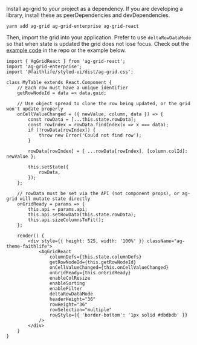 Install ag-grid to your project as a dependency. If you are developing a library, install these as peerDependencies and devDependencies.

```
yarn add ag-grid ag-grid-enterprise ag-grid-react
```

Then, import the grid into your application. Prefer to use `deltaRowDataMode` so that when state is updated the grid does not lose focus. Check out the [example code](https://github.com/Faithlife/styled-ui/tree/master/catalog/grid) in the repo or the example below.

```
import { AgGridReact } from 'ag-grid-react';
import 'ag-grid-enterprise';
import '@faithlife/styled-ui/dist/ag-grid.css';

class MyTable extends React.Component {
	// Each row must have a unique identifier
	getRowNodeId = data => data.guid;

	// Use object spread to clone the row being updated, or the grid won't update properly
	onCellValueChanged = ({ newValue, column, data }) => {
		const rowData = [...this.state.rowData];
		const rowIndex = rowData.findIndex(x => x === data);
		if (!rowData[rowIndex]) {
			throw new Error('Could not find row');
		}

		rowData[rowIndex] = { ...rowData[rowIndex], [column.colId]: newValue };

		this.setState({
			rowData,
		});
	};

	// rowData must be set via the API (not component props), or ag-grid will mutate state directly
	onGridReady = params => {
		this.api = params.api;
		this.api.setRowData(this.state.rowData);
		this.api.sizeColumnsToFit();
	};

	render() {
		<div style={{ height: 525, width: '100%' }} className="ag-theme-faithlife">
			<AgGridReact
				columnDefs={this.state.columnDefs}
				getRowNodeId={this.getRowNodeId}
				onCellValueChanged={this.onCellValueChanged}
				onGridReady={this.onGridReady}
				enableColResize
				enableSorting
				enableFilter
				deltaRowDataMode
				headerHeight="36"
				rowHeight="36"
				rowSelection="multiple"
				rowStyle={{ 'border-bottom': '1px solid #dbdbdb' }}
			/>
		</div>
	}
}
